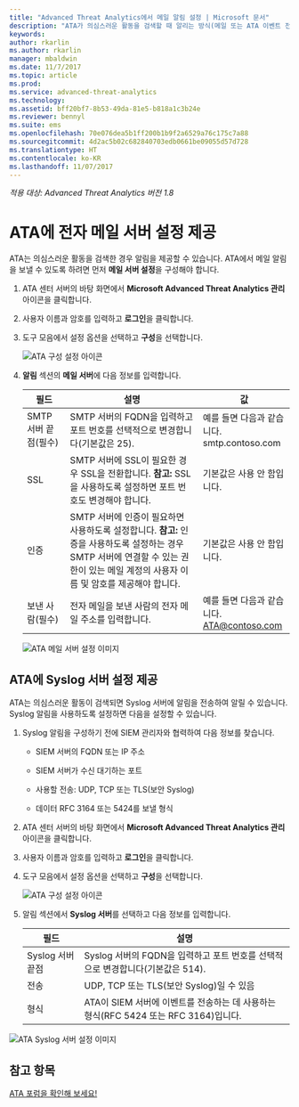 ```yaml
---
title: "Advanced Threat Analytics에서 메일 알림 설정 | Microsoft 문서"
description: "ATA가 의심스러운 활동을 검색할 때 알리는 방식(메일 또는 ATA 이벤트 전달)을 설명합니다."
keywords: 
author: rkarlin
ms.author: rkarlin
manager: mbaldwin
ms.date: 11/7/2017
ms.topic: article
ms.prod: 
ms.service: advanced-threat-analytics
ms.technology: 
ms.assetid: bff20bf7-8b53-49da-81e5-b818a1c3b24e
ms.reviewer: bennyl
ms.suite: ems
ms.openlocfilehash: 70e076dea5b1ff200b1b9f2a6529a76c175c7a88
ms.sourcegitcommit: 4d2ac5b02c682840703edb0661be09055d57d728
ms.translationtype: HT
ms.contentlocale: ko-KR
ms.lasthandoff: 11/07/2017
---
```

*적용 대상: Advanced Threat Analytics 버전 1.8*



# <a name="provide-ata-with-your-email-server-settings"></a>ATA에 전자 메일 서버 설정 제공
ATA는 의심스러운 활동을 검색한 경우 알림을 제공할 수 있습니다. ATA에서 메일 알림을 보낼 수 있도록 하려면 먼저 **메일 서버 설정**을 구성해야 합니다.

1.  ATA 센터 서버의 바탕 화면에서 **Microsoft Advanced Threat Analytics 관리** 아이콘을 클릭합니다.

2.  사용자 이름과 암호를 입력하고 **로그인**을 클릭합니다.

3.  도구 모음에서 설정 옵션을 선택하고 **구성**을 선택합니다.

    ![ATA 구성 설정 아이콘](media/ATA-config-icon.png)

4.  **알림** 섹션의 **메일 서버**에 다음 정보를 입력합니다.

    |필드|설명|값|
    |---------|---------------|---------|
    |SMTP 서버 끝점(필수)|SMTP 서버의 FQDN을 입력하고 포트 번호를 선택적으로 변경합니다(기본값은 25).|예를 들면 다음과 같습니다.<br />smtp.contoso.com|
    |SSL|SMTP 서버에 SSL이 필요한 경우 SSL을 전환합니다. **참고:** SSL을 사용하도록 설정하면 포트 번호도 변경해야 합니다.|기본값은 사용 안 함입니다.|
    |인증|SMTP 서버에 인증이 필요하면 사용하도록 설정합니다. **참고:** 인증을 사용하도록 설정하는 경우 SMTP 서버에 연결할 수 있는 권한이 있는 메일 계정의 사용자 이름 및 암호를 제공해야 합니다.|기본값은 사용 안 함입니다.|
    |보낸 사람(필수)|전자 메일을 보낸 사람의 전자 메일 주소를 입력합니다.|예를 들면 다음과 같습니다.<br />ATA@contoso.com|
    ![ATA 메일 서버 설정 이미지](media/ata-email-server.png)

## <a name="provide-ata-with-your-syslog-server-settings"></a>ATA에 Syslog 서버 설정 제공
ATA는 의심스러운 활동이 검색되면 Syslog 서버에 알림을 전송하여 알릴 수 있습니다. Syslog 알림을 사용하도록 설정하면 다음을 설정할 수 있습니다.

1.  Syslog 알림을 구성하기 전에 SIEM 관리자와 협력하여 다음 정보를 찾습니다.

    -   SIEM 서버의 FQDN 또는 IP 주소

    -   SIEM 서버가 수신 대기하는 포트

    -   사용할 전송: UDP, TCP 또는 TLS(보안 Syslog)

    -   데이터 RFC 3164 또는 5424를 보낼 형식

2.  ATA 센터 서버의 바탕 화면에서 **Microsoft Advanced Threat Analytics 관리** 아이콘을 클릭합니다.

3.  사용자 이름과 암호를 입력하고 **로그인**을 클릭합니다.

4.  도구 모음에서 설정 옵션을 선택하고 **구성**을 선택합니다.

    ![ATA 구성 설정 아이콘](media/ATA-config-icon.png)

5.  알림 섹션에서 **Syslog 서버**를 선택하고 다음 정보를 입력합니다.

    |필드|설명|
    |---------|---------------|
    |Syslog 서버 끝점|Syslog 서버의 FQDN을 입력하고 포트 번호를 선택적으로 변경합니다(기본값은 514).|
    |전송|UDP, TCP 또는 TLS(보안 Syslog)일 수 있음|
    |형식|ATA이 SIEM 서버에 이벤트를 전송하는 데 사용하는 형식(RFC 5424 또는 RFC 3164)입니다.|

 ![ATA Syslog 서버 설정 이미지](media/ata-syslog-server-settings.png)



## <a name="see-also"></a>참고 항목
[ATA 포럼을 확인해 보세요!](https://social.technet.microsoft.com/Forums/security/home?forum=mata)
